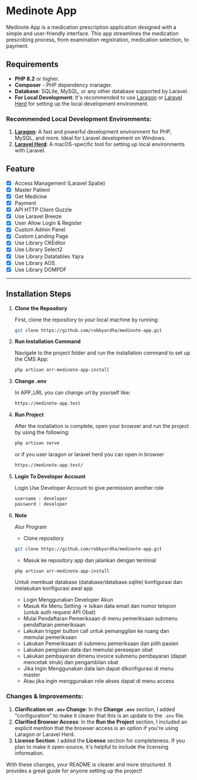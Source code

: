 # Medinote App

Medinote App is a medication prescription application designed with a simple and user-friendly interface. This app streamlines the medication prescribing process, from examination registration, medication selection, to payment.

## Requirements

-   **PHP 8.2** or higher.
-   **Composer** - PHP dependency manager.
-   **Database**: SQLite, MySQL, or any other database supported by Laravel.
-   **For Local Development**: It's recommended to use [Laragon](https://laragon.org/) or [Laravel Herd](https://laravel.com/docs/8.x/valet) for setting up the local development environment.

### Recommended Local Development Environments:

1. **[Laragon](https://laragon.org/)**: A fast and powerful development environment for PHP, MySQL, and more. Ideal for Laravel development on Windows.
2. **[Laravel Herd](https://herd.laravel.com/docs/macos/getting-started/installation)**: A macOS-specific tool for setting up local environments with Laravel.

## Feature

-   [x] Access Management (Laravel Spatie)
-   [x] Master Patient
-   [x] Get Medicine
-   [x] Payment
-   [x] API HTTP Client Guzzle
-   [x] Use Laravel Breeze
-   [x] User Allow Login & Register
-   [x] Custom Admin Panel
-   [x] Custom Landing Page
-   [x] Use Library CKEditor
-   [x] Use Library Select2
-   [x] Use Library Datatables Yajra
-   [x] Use Library AOS
-   [x] Use Library DOMPDF

---

## Installation Steps

1.  **Clone the Repository**

    First, clone the repository to your local machine by running:

    ```bash
    git clone https://github.com/robbyardha/medinote-app.git
    ```

2.  **Run Installation Command**

    Navigate to the project folder and run the installation command to set up the CMS App:

    ```bash
    php artisan arr-medinote-app-install

    ```

3.  **Change .env**

    In APP_URL you can change url by yourself like:

    ```bash
    https://medinote-app.test

    ```

4.  **Run Project**

    After the installation is complete, open your browser and run the project by using the following:

    ```bash
    php artisan serve

    ```

    or if you user laragon or laravel herd you can open in browser

    ```bash
    https://medinote-app.test/

    ```

5.  **Login To Developer Account**

    Login Use Developer Account to give permission another role

    ```bash
    username : developer
    password : developer

    ```

6.  **Note**

    Alur Program

    -   Clone repository

    ```bash
    git clone https://github.com/robbyardha/medinote-app.git

    ```

    -   Masuk ke repository app dan jalankan dengan terminal

    ```bash
    php artisan arr-medinote-app-install

    ```

    Untuk membuat database (database/database.sqlite) konfigurasi dan melakukan konfigurasi awal app

    -   Login Menggunakan Developer Akun
    -   Masuk Ke Menu Setting -> isikan data email dan nomor telepon (untuk auth request API Obat)
    -   Mulai Pendaftaran Pemeriksaan di menu pemeriksaan submenu pendaftaran pemeriksaan
    -   Lakukan trigger button call untuk pemanggilan ke ruang dan memulai pemeriksaan
    -   Lakukan Pemeriksaan di submenu pemeriksaan dan pilih pasien
    -   Lakukan pengisian data dan memulai peresepan obat
    -   Lakukan pembayaran dimenu invoice submenu pembayaran (dapat mencetak struk) dan pengambilan obat
    -   Jika Ingin Menggunakan data lain dapat dikonfigurasi di menu master
    -   Atau jika ingin menggunakan role akses dapat di menu access

### Changes & Improvements:

1. **Clarification on `.env` Change**: In the **Change `.env`** section, I added "configuration" to make it clearer that this is an update to the `.env` file.
2. **Clarified Browser Access**: In the **Run the Project** section, I included an explicit mention that the browser access is an option if you're using Laragon or Laravel Herd.
3. **License Section**: I added the **License** section for completeness. If you plan to make it open-source, it's helpful to include the licensing information.

With these changes, your README is clearer and more structured. It provides a great guide for anyone setting up the project!
